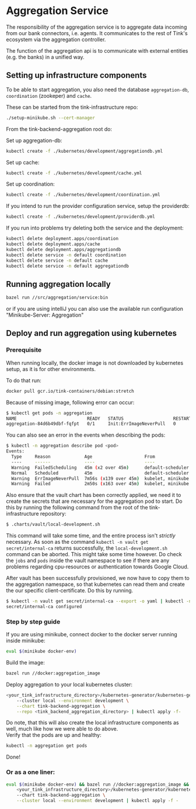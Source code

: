 # Aggregation Service

The responsibility of the aggregation service is to aggregate data
incoming from our bank connectors, i.e. agents.
It communicates to the rest of Tink's ecosystem via the aggregation
controller.

The function of the aggregation api is to communicate with external
 entities (e.g. the banks) in a unified way.


## Setting up infrastructure components
To be able to start aggregation, you also need the database `aggregation-db`, `coordination` (zookeper) and `cache`.

These can be started from the tink-infrastructure repo:

```bash
./setup-minikube.sh --cert-manager
```

From the tink-backend-aggregation root do:

Set up aggregation-db:
```bash
kubectl create -f ./kubernetes/development/aggregationdb.yml
```

Set up cache:

```bash
kubectl create -f ./kubernetes/development/cache.yml
```

Set up coordination:
```bash
kubectl create -f ./kubernetes/development/coordination.yml
```

If you intend to run the provider configuration service, setup the providerdb:
```bash
kubectl create -f ./kubernetes/development/providerdb.yml
```

If you run into problems try deleting both the service and the deployment:
```bash
kubectl delete deployment.apps/coordination
kubectl delete deployment.apps/cache
kubectl delete deployment.apps/aggregationdb
kubectl delete service -n default coordination
kubectl delete service -n default cache
kubectl delete service -n default aggregationdb
```

## Running aggregation locally

```bash
bazel run //src/aggregation/service:bin
```

or if you are using intelliJ you can also use the available run configuration "Minikube-Server: Aggregation"

## Deploy and run aggregation using kubernetes

### Prerequisite
When running locally, the docker image is not downloaded by kubernetes setup, as it is for other environments.

To do that run:
```bash
docker pull gcr.io/tink-containers/debian:stretch
```

Because of missing image, following error can occur:

```bash
$ kubectl get pods -n aggregation
NAME                           READY   STATUS                   RESTARTS   AGE
aggregation-84d6b49dbf-fqfpt   0/1     Init:ErrImageNeverPull   0          6s
```
You can also see an error in the events when describing the pods:

```bash
$ kubectl -n aggregation describe pod <pod>
Events:
  Type     Reason             Age                    From               Message
  ----     ------             ----                   ----               -------
  Warning  FailedScheduling   45m (x2 over 45m)      default-scheduler  0/1 nodes are available: 1 node(s) didn't match pod affinity/anti-affinity, 1 node(s) didn't satisfy existing pods anti-affinity rules.
  Normal   Scheduled          45m                    default-scheduler  Successfully assigned aggregation/<pod> to minikube
  Warning  ErrImageNeverPull  7m56s (x139 over 45m)  kubelet, minikube  Container image "gcr.io/tink-containers/debian:stretch" is not present with pull policy of Never
  Warning  Failed             2m50s (x163 over 45m)  kubelet, minikube  Error: ErrImageNeverPull
```

Also ensure that the vault chart has been correctly applied, we need it to create the secrets that are
necessary for the aggregation pod to start. Do this by running the following command from the root of
the tink-infrastructure repository:
```bash
$ .charts/vault/local-development.sh
```

This command will take some time, and the entire process isn't *strictly* necessary. As soon as the command 
`kubectl -n vault get secret/internal-ca` returns successfully, the `local-development.sh` command can be aborted. 
This might take some time however. Do check the `jobs` and `pods` inside the vault namespace to see if there 
are any problems regarding cpu-resources or authentication towards Google Cloud.

After vault has been successfully provisioned, we now have to copy them to the aggregation namespace, so that 
kubernetes can read them and create the our specific client-certificate. Do this by running.
```bash
$ kubectl -n vault get secret/internal-ca --export -o yaml | kubectl -n aggregation apply -f-
secret/internal-ca configured
```

### Step by step guide

If you are using minikube, connect docker to the docker server running inside minikube:
```bash
eval $(minikube docker-env)
```
Build the image:
```bash
bazel run //docker:aggregation_image
```

Deploy aggregation to your local kubernetes cluster:
```bash
<your_tink_infrastructure_directory>/kubernetes-generator/kubernetes-generator.sh \
    --cluster local --environment development \
    --chart tink-backend-aggregation \
    --repo <tink_backend_aggregation_directory> | kubectl apply -f-
```
Do note, that this will also create the local infrastructure components as well, much like how we were able to do above.  
Verify that the pods are up and healthy:
```bash
kubectl -n aggregation get pods
```

Done!


### Or as a one liner:
```bash
eval $(minikube docker-env) && bazel run //docker:aggregation_image && \
    <your_tink_infrastructure_directory>/kubernetes-generator/kubernetes-generator.sh \
    --chart tink-backend-aggregation \
    --cluster local --environment development | kubectl apply -f -
```


